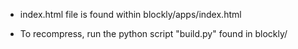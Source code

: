 - index.html file is found within blockly/apps/index.html

- To recompress, run the python script "build.py" found in blockly/